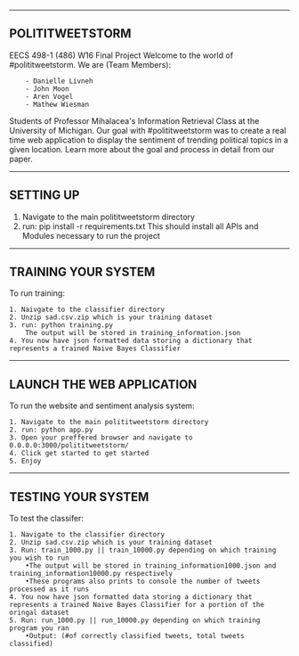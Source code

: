 ----------------------
POLITITWEETSTORM
----------------------
EECS 498-1 (486) W16 Final Project
Welcome to the world of #polititweetstorm.
We are (Team Members):
```
	- Danielle Livneh
	- John Moon
	- Aren Vogel
	- Mathew Wiesman
```
Students of Professor Mihalacea's Information Retrieval Class at the University of Michigan. 
Our goal with #polititweetstorm was to create a real time web application to display the sentiment of trending political topics in a given location.
Learn more about the goal and process in detail from our paper.

----------------------
SETTING UP
----------------------
1. Navigate to the main polititweetstorm directory
2. run: pip install -r requirements.txt
	This should install all APIs and Modules necessary to run the project

----------------------
TRAINING YOUR SYSTEM
----------------------
To run training:
```
1. Naivgate to the classifier directory
2. Unzip sad.csv.zip which is your training dataset
3. run: python training.py
	The output will be stored in training_information.json
4. You now have json formatted data storing a dictionary that represents a trained Naive Bayes Classifier
```

----------------------
LAUNCH THE WEB APPLICATION
----------------------
To run the website and sentiment analysis system:
```
1. Navigate to the main polititweetstorm directory
2. run: python app.py
3. Open your preffered browser and navigate to 0.0.0.0:3000/polititweetstorm/
4. Click get started to get started
5. Enjoy
```

----------------------
TESTING YOUR SYSTEM
----------------------
To test the classifer:
```
1. Navigate to the classifier directory
2. Unzip sad.csv.zip which is your training dataset
3. Run: train_1000.py || train_10000.py depending on which training you wish to run
	•The output will be stored in training_information1000.json and training_information10000.py respectively
	•These programs also prints to console the number of tweets processed as it runs
4. You now have json formatted data storing a dictionary that represents a trained Naive Bayes Classifier for a portion of the oringal dataset
5. Run: run_1000.py || run_10000.py depending on which training program you ran
	•Output: (#of correctly classified tweets, total tweets classified)
```



